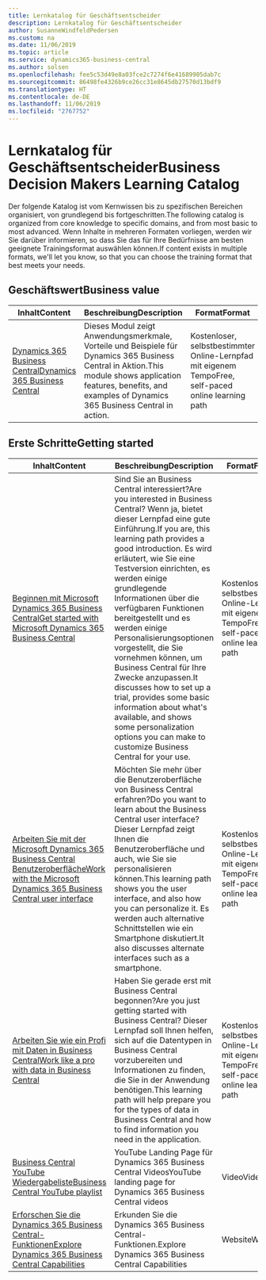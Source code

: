 ```yaml
---
title: Lernkatalog für Geschäftsentscheider
description: Lernkatalog für Geschäftsentscheider
author: SusanneWindfeldPedersen
ms.custom: na
ms.date: 11/06/2019
ms.topic: article
ms.service: dynamics365-business-central
ms.author: solsen
ms.openlocfilehash: fee5c53d49e8a03fce2c7274f6e41689905dab7c
ms.sourcegitcommit: 86498fe4326b9ce26cc31e8645db27570d13bdf9
ms.translationtype: HT
ms.contentlocale: de-DE
ms.lasthandoff: 11/06/2019
ms.locfileid: "2767752"
---
```

# <a name="business-decision-makers-learning-catalog"></a><span data-ttu-id="f0c5b-103">Lernkatalog für Geschäftsentscheider</span><span class="sxs-lookup"><span data-stu-id="f0c5b-103">Business Decision Makers Learning Catalog</span></span>

<span data-ttu-id="f0c5b-104">Der folgende Katalog ist vom Kernwissen bis zu spezifischen Bereichen organisiert, von grundlegend bis fortgeschritten.</span><span class="sxs-lookup"><span data-stu-id="f0c5b-104">The following catalog is organized from core knowledge to specific domains, and from most basic to most advanced.</span></span> <span data-ttu-id="f0c5b-105">Wenn Inhalte in mehreren Formaten vorliegen, werden wir Sie darüber informieren, so dass Sie das für Ihre Bedürfnisse am besten geeignete Trainingsformat auswählen können.</span><span class="sxs-lookup"><span data-stu-id="f0c5b-105">If content exists in multiple formats, we'll let you know, so that you can choose the training format that best meets your needs.</span></span>  

## <span data-ttu-id="f0c5b-106">Geschäftswert<a name="busvalue"></a></span><span class="sxs-lookup"><span data-stu-id="f0c5b-106">Business value<a name="busvalue"></a></span></span>

| <span data-ttu-id="f0c5b-107">Inhalt</span><span class="sxs-lookup"><span data-stu-id="f0c5b-107">Content</span></span>                                                                 | <span data-ttu-id="f0c5b-108">Beschreibung</span><span class="sxs-lookup"><span data-stu-id="f0c5b-108">Description</span></span>                                                                                                | <span data-ttu-id="f0c5b-109">Format</span><span class="sxs-lookup"><span data-stu-id="f0c5b-109">Format</span></span>                                | <span data-ttu-id="f0c5b-110">Länge</span><span class="sxs-lookup"><span data-stu-id="f0c5b-110">Length</span></span>     |
|----------------------------------------------------------------------------------------------------------------|------------------------------------------------------------------------------------------------------------|---------------------------------------|------------|
| [<span data-ttu-id="f0c5b-111">Dynamics 365 Business Central</span><span class="sxs-lookup"><span data-stu-id="f0c5b-111">Dynamics 365 Business Central</span></span>](https://docs.microsoft.com/learn/modules/dynamics-365-business-central/) | <span data-ttu-id="f0c5b-112">Dieses Modul zeigt Anwendungsmerkmale, Vorteile und Beispiele für Dynamics 365 Business Central in Aktion.</span><span class="sxs-lookup"><span data-stu-id="f0c5b-112">This module shows application features, benefits, and examples of Dynamics 365 Business Central in action.</span></span> | <span data-ttu-id="f0c5b-113">Kostenloser, selbstbestimmter Online-Lernpfad mit eigenem Tempo</span><span class="sxs-lookup"><span data-stu-id="f0c5b-113">Free, self-paced online learning path</span></span> | <span data-ttu-id="f0c5b-114">24 Minuten</span><span class="sxs-lookup"><span data-stu-id="f0c5b-114">24 minutes</span></span> |

## <span data-ttu-id="f0c5b-115">Erste Schritte<a name="get-started"></a></span><span class="sxs-lookup"><span data-stu-id="f0c5b-115">Getting started<a name="get-started"></a></span></span>

| <span data-ttu-id="f0c5b-116">Inhalt</span><span class="sxs-lookup"><span data-stu-id="f0c5b-116">Content</span></span>                                                                                                                             | <span data-ttu-id="f0c5b-117">Beschreibung</span><span class="sxs-lookup"><span data-stu-id="f0c5b-117">Description</span></span>                                                                                                                                                                                                                                                                                      | <span data-ttu-id="f0c5b-118">Format</span><span class="sxs-lookup"><span data-stu-id="f0c5b-118">Format</span></span>                                | <span data-ttu-id="f0c5b-119">Länge</span><span class="sxs-lookup"><span data-stu-id="f0c5b-119">Length</span></span>             |
|------------------------------------------------------------------------------------------------------------------------------------------------------------------------------|--------------------------------------------------------------------------------------------------------------------------------------------------------------------------------------------------------------------------------------------------------------------------------------------------|---------------------------------------|--------------------|
| [<span data-ttu-id="f0c5b-120">Beginnen mit Microsoft Dynamics 365 Business Central</span><span class="sxs-lookup"><span data-stu-id="f0c5b-120">Get started with Microsoft Dynamics 365 Business Central</span></span>](https://docs.microsoft.com/learn/paths/get-started-dynamics-365-business-central/)                          | <span data-ttu-id="f0c5b-121">Sind Sie an Business Central interessiert?</span><span class="sxs-lookup"><span data-stu-id="f0c5b-121">Are you interested in Business Central?</span></span> <span data-ttu-id="f0c5b-122">Wenn ja, bietet dieser Lernpfad eine gute Einführung.</span><span class="sxs-lookup"><span data-stu-id="f0c5b-122">If you are, this learning path provides a good introduction.</span></span> <span data-ttu-id="f0c5b-123">Es wird erläutert, wie Sie eine Testversion einrichten, es werden einige grundlegende Informationen über die verfügbaren Funktionen bereitgestellt und es werden einige Personalisierungsoptionen vorgestellt, die Sie vornehmen können, um Business Central für Ihre Zwecke anzupassen.</span><span class="sxs-lookup"><span data-stu-id="f0c5b-123">It discusses how to set up a trial, provides some basic information about what's available, and shows some personalization options you can make to customize Business Central for your use.</span></span> | <span data-ttu-id="f0c5b-124">Kostenloser, selbstbestimmter Online-Lernpfad mit eigenem Tempo</span><span class="sxs-lookup"><span data-stu-id="f0c5b-124">Free, self-paced online learning path</span></span> | <span data-ttu-id="f0c5b-125">3 Stunden 4 Minuten</span><span class="sxs-lookup"><span data-stu-id="f0c5b-125">3 hours 4 minutes</span></span>  |
| [<span data-ttu-id="f0c5b-126">Arbeiten Sie mit der Microsoft Dynamics 365 Business Central Benutzeroberfläche</span><span class="sxs-lookup"><span data-stu-id="f0c5b-126">Work with the Microsoft Dynamics 365 Business Central user interface</span></span>](https://docs.microsoft.com/learn/paths/work-with-user-interface-dynamics-365-business-central/) | <span data-ttu-id="f0c5b-127">Möchten Sie mehr über die Benutzeroberfläche von Business Central erfahren?</span><span class="sxs-lookup"><span data-stu-id="f0c5b-127">Do you want to learn about the Business Central user interface?</span></span> <span data-ttu-id="f0c5b-128">Dieser Lernpfad zeigt Ihnen die Benutzeroberfläche und auch, wie Sie sie personalisieren können.</span><span class="sxs-lookup"><span data-stu-id="f0c5b-128">This learning path shows you the user interface, and also how you can personalize it.</span></span> <span data-ttu-id="f0c5b-129">Es werden auch alternative Schnittstellen wie ein Smartphone diskutiert.</span><span class="sxs-lookup"><span data-stu-id="f0c5b-129">It also discusses alternate interfaces such as a smartphone.</span></span>                                                                               | <span data-ttu-id="f0c5b-130">Kostenloser, selbstbestimmter Online-Lernpfad mit eigenem Tempo</span><span class="sxs-lookup"><span data-stu-id="f0c5b-130">Free, self-paced online learning path</span></span> | <span data-ttu-id="f0c5b-131">2 Stunden 27 Minuten</span><span class="sxs-lookup"><span data-stu-id="f0c5b-131">2 hours 27 minutes</span></span> |
| [<span data-ttu-id="f0c5b-132">Arbeiten Sie wie ein Profi mit Daten in Business Central</span><span class="sxs-lookup"><span data-stu-id="f0c5b-132">Work like a pro with data in Business Central</span></span>](https://docs.microsoft.com/learn/paths/work-pro-data-dynamics-365-business-central)                                    | <span data-ttu-id="f0c5b-133">Haben Sie gerade erst mit Business Central begonnen?</span><span class="sxs-lookup"><span data-stu-id="f0c5b-133">Are you just getting started with Business Central?</span></span> <span data-ttu-id="f0c5b-134">Dieser Lernpfad soll Ihnen helfen, sich auf die Datentypen in Business Central vorzubereiten und Informationen zu finden, die Sie in der Anwendung benötigen.</span><span class="sxs-lookup"><span data-stu-id="f0c5b-134">This learning path will help prepare you for the types of data in Business Central and how to find information you need in the application.</span></span>                                                                                                  | <span data-ttu-id="f0c5b-135">Kostenloser, selbstbestimmter Online-Lernpfad mit eigenem Tempo</span><span class="sxs-lookup"><span data-stu-id="f0c5b-135">Free, self-paced online learning path</span></span> | <span data-ttu-id="f0c5b-136">2 Stunden 27 Minuten</span><span class="sxs-lookup"><span data-stu-id="f0c5b-136">2 hours 27 minutes</span></span> |
| [<span data-ttu-id="f0c5b-137">Business Central YouTube Wiedergabeliste</span><span class="sxs-lookup"><span data-stu-id="f0c5b-137">Business Central YouTube playlist</span></span>](https://www.youtube.com/playlist?list=PLcakwueIHoT-wVFPKUtmxlqcG1kJ0oqq4)                                                                | <span data-ttu-id="f0c5b-138">YouTube Landing Page für Dynamics 365 Business Central Videos</span><span class="sxs-lookup"><span data-stu-id="f0c5b-138">YouTube landing page for Dynamics 365 Business Central videos</span></span>                                                                                                                                                                                                                                    | <span data-ttu-id="f0c5b-139">Video</span><span class="sxs-lookup"><span data-stu-id="f0c5b-139">Video</span></span>                                 |                    |
| [<span data-ttu-id="f0c5b-140">Erforschen Sie die Dynamics 365 Business Central-Funktionen</span><span class="sxs-lookup"><span data-stu-id="f0c5b-140">Explore Dynamics 365 Business Central Capabilities</span></span>](https://dynamics.microsoft.com/business-central/capabilities/)                                                    | <span data-ttu-id="f0c5b-141">Erkunden Sie die Dynamics 365 Business Central-Funktionen.</span><span class="sxs-lookup"><span data-stu-id="f0c5b-141">Explore Dynamics 365 Business Central Capabilities</span></span>                                                                                                                                                                                                                                               | <span data-ttu-id="f0c5b-142">Website</span><span class="sxs-lookup"><span data-stu-id="f0c5b-142">Website</span></span>                               |                    |
